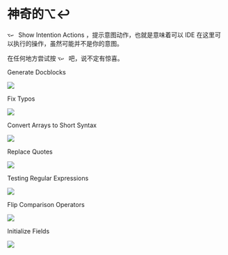 # 神奇的⌥↩



`⌥↩ ` Show Intention Actions ，提示意图动作，也就是意味着可以 IDE 在这里可以执行的操作，虽然可能并不是你的意图。

在任何地方尝试按 `⌥↩ ` 吧，说不定有惊喜。



Generate Docblocks

![](https://tva1.sinaimg.cn/large/00831rSTly1gd67078rjag30qo0f0gsk.gif)



Fix Typos

![](https://tva1.sinaimg.cn/large/00831rSTly1gd670l5mgog30qo0f0n42.gif)



Convert Arrays to Short Syntax

![](https://tva1.sinaimg.cn/large/00831rSTly1gd670t9gmpg30qo0f00wn.gif)



Replace Quotes

![](https://tva1.sinaimg.cn/large/00831rSTly1gd6716ng2ug30qo0f0jv5.gif)



Testing Regular Expressions

![](https://tva1.sinaimg.cn/large/00831rSTly1gd679cr27ig30qo0f0gq8.gif)



 Flip Comparison Operators

![](https://tva1.sinaimg.cn/large/00831rSTly1gd67gb0qwgg30qo0f0td9.gif)



 Initialize Fields

![](https://tva1.sinaimg.cn/large/00831rSTly1gd67i84qg7g30qm0f0qkl.gif)

